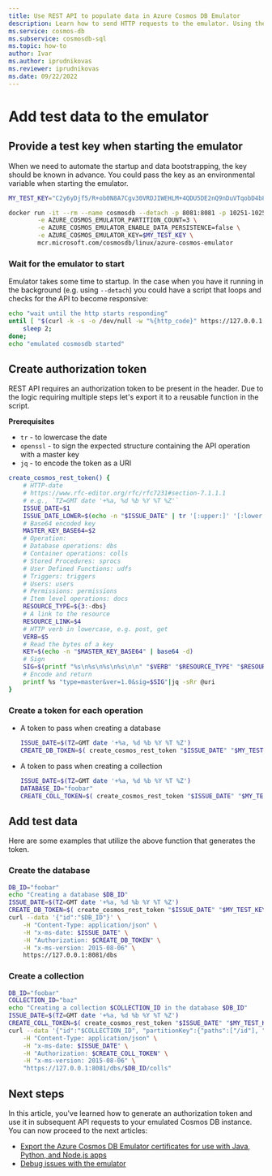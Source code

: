 ```yaml
---
title: Use REST API to populate data in Azure Cosmos DB Emulator
description: Learn how to send HTTP requests to the emulator. Using the emulator you can develop and test your application locally for free, without an Azure subscription.
ms.service: cosmos-db
ms.subservice: cosmosdb-sql
ms.topic: how-to
author: Ivar
ms.author: iprudnikovas
ms.reviewer: iprudnikovas
ms.date: 09/22/2022
---
```


# Add test data to the emulator

## Provide a test key when starting the emulator

When we need to automate the startup and data bootstrapping, the key should be known in advance. 
You could pass the key as an environmental variable when starting the emulator.

```bash
MY_TEST_KEY="C2y6yDjf5/R+ob0N8A7Cgv30VRDJIWEHLM+4QDU5DE2nQ9nDuVTqobD4b8mGGyPMbIZnqyMsEcaGQy67XIw/Jw=="

docker run -it --rm --name cosmosdb --detach -p 8081:8081 -p 10251-10254:10251-10254 --memory 3g --cpus=2.0 \
        -e AZURE_COSMOS_EMULATOR_PARTITION_COUNT=3 \
        -e AZURE_COSMOS_EMULATOR_ENABLE_DATA_PERSISTENCE=false \
        -e AZURE_COSMOS_EMULATOR_KEY=$MY_TEST_KEY \
        mcr.microsoft.com/cosmosdb/linux/azure-cosmos-emulator
```

### Wait for the emulator to start

Emulator takes some time to startup. In the case when you have it running in the background (e.g. using `--detach`) you could have a script that loops and checks for the API to become responsive:

```bash
echo "wait until the http starts responding"
until [ "$(curl -k -s -o /dev/null -w "%{http_code}" https://127.0.0.1:8081)" == "401" ]; do
    sleep 2;
done;
echo "emulated cosmosdb started"
```

## Create authorization token

REST API requires an authorization token to be present in the header. Due to the logic requiring multiple steps let's export it to a reusable function in the script.

**Prerequisites**

- `tr` - to lowercase the date
- `openssl` - to sign the expected structure containing the API operation with a master key
- `jq` - to encode the token as a URI 

```bash
create_cosmos_rest_token() {
    # HTTP-date
    # https://www.rfc-editor.org/rfc/rfc7231#section-7.1.1.1
    # e.g., `TZ=GMT date '+%a, %d %b %Y %T %Z'`
    ISSUE_DATE=$1
    ISSUE_DATE_LOWER=$(echo -n "$ISSUE_DATE" | tr '[:upper:]' '[:lower:]')
    # Base64 encoded key
    MASTER_KEY_BASE64=$2
    # Operation:
    # Database operations: dbs
    # Container operations: colls
    # Stored Procedures: sprocs
    # User Defined Functions: udfs
    # Triggers: triggers
    # Users: users
    # Permissions: permissions
    # Item level operations: docs
    RESOURCE_TYPE=${3:-dbs}
    # A link to the resource
    RESOURCE_LINK=$4
    # HTTP verb in lowercase, e.g. post, get
    VERB=$5
    # Read the bytes of a key
    KEY=$(echo -n "$MASTER_KEY_BASE64" | base64 -d)
    # Sign
    SIG=$(printf "%s\n%s\n%s\n%s\n\n" "$VERB" "$RESOURCE_TYPE" "$RESOURCE_LINK" "$ISSUE_DATE_LOWER" | openssl sha256 -hmac "$KEY" -binary | base64)
    # Encode and return
    printf %s "type=master&ver=1.0&sig=$SIG"|jq -sRr @uri
}
```

### Create a token for each operation

* A token to pass when creating a database

    ```bash
    ISSUE_DATE=$(TZ=GMT date '+%a, %d %b %Y %T %Z')
    CREATE_DB_TOKEN=$( create_cosmos_rest_token "$ISSUE_DATE" "$MY_TEST_KEY" "dbs" "" "post" )
    ```
* A token to pass when creating a collection

    ```bash
    ISSUE_DATE=$(TZ=GMT date '+%a, %d %b %Y %T %Z')
    DATABASE_ID="foobar"
    CREATE_COLL_TOKEN=$( create_cosmos_rest_token "$ISSUE_DATE" "$MY_TEST_KEY" "colls" "dbs/$DATABASE_ID" "post" )
    ```

## Add test data

Here are some examples that utilize the above function that generates the token.

### Create the database

```bash
DB_ID="foobar"
echo "Creating a database $DB_ID"
ISSUE_DATE=$(TZ=GMT date '+%a, %d %b %Y %T %Z')
CREATE_DB_TOKEN=$( create_cosmos_rest_token "$ISSUE_DATE" "$MY_TEST_KEY" "dbs" "" "post" )
curl --data '{"id":"$DB_ID"}' \
    -H "Content-Type: application/json" \
    -H "x-ms-date: $ISSUE_DATE" \
    -H "Authorization: $CREATE_DB_TOKEN" \
    -H "x-ms-version: 2015-08-06" \
    https://127.0.0.1:8081/dbs
```

### Create a collection

```bash
DB_ID="foobar"
COLLECTION_ID="baz"
echo "Creating a collection $COLLECTION_ID in the database $DB_ID"
ISSUE_DATE=$(TZ=GMT date '+%a, %d %b %Y %T %Z')
CREATE_COLL_TOKEN=$( create_cosmos_rest_token "$ISSUE_DATE" "$MY_TEST_KEY" "colls" "dbs/$DB_ID" "post" )
curl --data '{"id":"$COLLECTION_ID", "partitionKey":{"paths":["/id"], "kind":"Hash", "Version":2}}' \
    -H "Content-Type: application/json" \
    -H "x-ms-date: $ISSUE_DATE" \
    -H "Authorization: $CREATE_COLL_TOKEN" \
    -H "x-ms-version: 2015-08-06" \
    "https://127.0.0.1:8081/dbs/$DB_ID/colls"
```

## Next steps

In this article, you've learned how to generate an authorization token and use it in subsequent API requests to your emulated Cosmos DB instance. 
You can now proceed to the next articles:

- [Export the Azure Cosmos DB Emulator certificates for use with Java, Python, and Node.js apps](local-emulator-export-ssl-certificates.md)
- [Debug issues with the emulator](troubleshoot-local-emulator.md)
